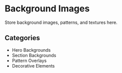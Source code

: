 # Background Images

Store background images, patterns, and textures here.

## Categories

- Hero Backgrounds
- Section Backgrounds
- Pattern Overlays
- Decorative Elements